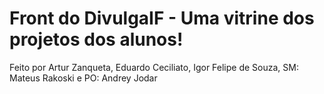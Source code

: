 # Front do DivulgaIF - Uma vitrine dos projetos dos alunos!

Feito por Artur Zanqueta, Eduardo Ceciliato, Igor Felipe de Souza, SM: Mateus Rakoski e PO: Andrey Jodar